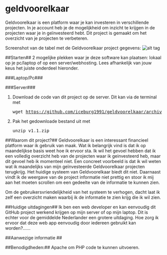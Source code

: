 geldvoorelkaar
==============

Geldvoorelkaar is een platform waar je kan investeren in verschillende projecten. In je account heb je de mogelijkheid om inzicht te krijgen in de projecten waar je in geïnvesteerd hebt. Dit project is gemaakt om het overzicht van je projecten te verbeteren.

Screenshot van de tabel met de Geldvoorelkaar project gegevens:
![alt tag](http://s29.postimg.org/cayrxs7pj/overzicht.png)

##Starten##
2 mogelijke plekken waar je deze software kan plaatsen: lokaal op je pc/laptop of op een server/webhosting. Lees afhankelijk van jouw keus het juiste onderdeel hieronder. 

###Laptop/Pc###

###Server###
1. Download de code van dit project op de server. Dit kan via de terminal met <pre>wget https://github.com/iceburg1991/geldvoorelkaar/archive/v1.1.zip</pre>
2. Pak het gedownloade bestand uit met  <pre>unzip v1.1.zip</pre>

##Waarom dit project?##
Geldvoorelkaar is een interessant financieel platform waar ik gebruik van maak. Wat ik belangrijk vind is dat ik op maandelijkse basis weet hoe ik ervoor sta. Ik wil het gevoel hebben dat ik een volledig overzicht heb van de projecten waar ik geinvesteerd heb, maar dit gevoel heb ik momenteel niet. Een concreet voorbeeld is dat ik wil weten wat ik maandelijks van mijn geïnvesteerde Geldvoorelkaar projecten terugkrijg. Het huidige systeem van Geldvoorelkaar biedt dit niet. Daarnaast vindt ik de weergave van de project informatie niet prettig en stoor ik mij aan het moeten scrollen om een gedeelte van de informatie te kunnen zien. 

Om de gebruikersvriendelijkheid van het systeem te verhogen, dacht laat ik zelf een overzicht maken waarbij ik de informatie te zien krijg die ik wil zien. 

##Huidige uitdagingen##
Ik ben een web developer en kan eenvoudig dit GitHub project werkend krijgen op mijn server of op mijn laptop. Dit is echter voor de gemiddelde Nederlander een grotere uitdaging. Hoe zorg ik ervoor dat deze web app eenvoudig door iedereen gebruikt kan worden?......

##Aanwezige informatie ##

##Benodigdheden:##
Apache om PHP code te kunnen uitvoeren.
